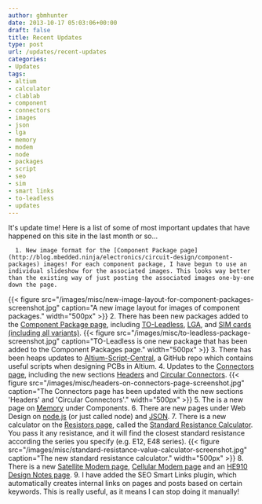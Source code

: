 ```yaml
---
author: gbmhunter
date: 2013-10-17 05:03:06+00:00
draft: false
title: Recent Updates
type: post
url: /updates/recent-updates
categories:
- Updates
tags:
- altium
- calculator
- clablab
- component
- connectors
- images
- json
- lga
- memory
- modem
- node
- packages
- script
- seo
- sim
- smart links
- to-leadless
- updates
---
```


It's update time! Here is a list of some of most important updates that have happened on this site in the last month or so...



	  1. New image format for the [Component Package page](http://blog.mbedded.ninja/electronics/circuit-design/component-packages) images! For each component package, I have begun to use an individual slideshow for the associated images. This looks way better than the existing way of just posting the associated images one-by-one down the page.
{{< figure src="/images/misc/new-image-layout-for-component-packages-screenshot.jpg" caption="A new image layout for images of component packages."  width="500px" >}}
	  2. There has been new packages added to the [Component Package page](http://blog.mbedded.ninja/electronics/circuit-design/component-packages), including [TO-Leadless](http://blog.mbedded.ninja/electronics/circuit-design/component-packages#to-leadless), [LGA](http://blog.mbedded.ninja/electronics/circuit-design/component-packages#lga), and [SIM cards (including all variants)](http://blog.mbedded.ninja/electronics/circuit-design/component-packages#sim-cards).
{{< figure src="/images/misc/to-leadless-package-screenshot.jpg" caption="TO-Leadless is one new package that has been added to the Component Packages page."  width="500px" >}}
	  3. There has been heaps updates to [Altium-Script-Central](https://github.com/gbmhunter/Altium-Script-Central), a GitHub repo which contains useful scripts when designing PCBs in Altium.
	  4. Updates to the [Connectors page](http://blog.mbedded.ninja/electronics/components/connectors), including the new sections [Headers](http://blog.mbedded.ninja/electronics/components/connectors#headers) and [Circular Connectors](http://blog.mbedded.ninja/electronics/components/connectors#circular-connectors).
{{< figure src="/images/misc/headers-on-connectors-page-screenshot.jpg" caption="The Connectors page has been updated with the new sections 'Headers' and 'Circular Connectors'."  width="500px" >}}
	  5. The is a new page on [Memory](http://blog.mbedded.ninja/electronics/components/memory) under Components.
	  6. There are new pages under Web Design on [node.js](http://blog.mbedded.ninja/programming/website-design/nodejs) (or just called node) and [JSON](http://blog.mbedded.ninja/programming/website-design/json).
	  7. There is a new calculator on the [Resistors page](http://blog.mbedded.ninja/electronics/components/resistors), called the [Standard Resistance Calculator](http://blog.mbedded.ninja/electronics/components/resistors#standard-values). You pass it any resistance, and it will find the closest standard resistance according the series you specify (e.g. E12, E48 series).
{{< figure src="/images/misc/standard-resistance-value-calculator-screenshot.jpg" caption="The new standard resistance calculator."  width="500px" >}}
	  8. There is a new [Satellite Modem page](http://blog.mbedded.ninja/electronics/components/satellite-modems), [Cellular Modem page](http://blog.mbedded.ninja/electronics/components/cellular-modems) and an [HE910 Design Notes page](http://blog.mbedded.ninja/electronics/components/cellular-modems/he910-design-notes).
	  9. I have added the SEO Smart Links plugin, which automatically creates internal links on pages and posts based on certain keywords. This is really useful, as it means I can stop doing it manually!

